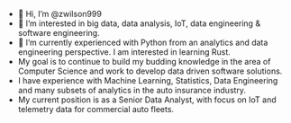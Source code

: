 - 👋 Hi, I’m @zwilson999
- 👀 I’m interested in big data, data analysis, IoT, data engineering & software engineering.
- 🌱 I’m currently experienced with Python from an analytics and data engineering perspective. I am interested in learning Rust.
- My goal is to continue to build my budding knowledge in the area of Computer Science and work to develop data driven software solutions.
- I have experience with Machine Learning, Statistics, Data Engineering and many subsets of analytics in the auto insurance industry. 
- My current position is as a Senior Data Analyst, with focus on IoT and telemetry data for commercial auto fleets.

<!---
zwilson999/zwilson999 is a ✨ special ✨ repository because its `README.md` (this file) appears on your GitHub profile.
You can click the Preview link to take a look at your changes.
--->
